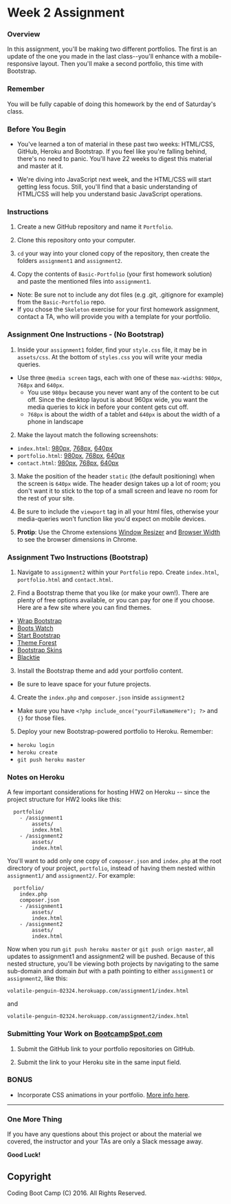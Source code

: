 # Week 2 Assignment

### Overview
In this assignment, you'll be making two different portfolios. The first is an update of the one you made in the last class--you'll enhance with a mobile-responsive layout. Then you'll make a second portfolio, this time with Bootstrap.

### Remember

You will be fully capable of doing this homework by the end of Saturday's class.

### Before You Begin

* You've learned a ton of material in these past two weeks: HTML/CSS, GitHub, Heroku and Bootstrap. If you feel like you're falling behind, there's no need to panic. You'll have 22 weeks to digest this material and master at it. 

* We're diving into JavaScript next week, and the HTML/CSS will start getting less focus. Still, you'll find that a basic understanding of HTML/CSS will help you understand basic JavaScript operations.


### Instructions
1. Create a new GitHub repository and name it `Portfolio`.

2. Clone this repository onto your computer.

3. `cd` your way into your cloned copy of the repository, then create the folders `assignment1` and `assignment2`.

4. Copy the contents of `Basic-Portfolio` (your first homework solution) and paste the mentioned files into `assignment1`.
  * Note: Be sure not to include any dot files (e.g .git, .gitignore for example) from the `Basic-Portfolio` repo.
  * If you chose the `Skeleton` exercise for your first homework assignment, contact a TA, who will provide you with a template for your portfolio.


### Assignment One Instructions - (No Bootstrap)
1. Inside your `assignment1` folder, find your `style.css` file, it may be in `assets/css`. At the bottom of `styles.css` you will write your media queries.
  * Use three `@media screen` tags, each with one of these `max-width`s: `980px`, `768px` and `640px`.
    * You use `980px` because you never want any of the content to be cut off. Since the desktop layout is about 960px wide, you want the media queries to kick in before your content gets cut off.
    * `768px` is about the width of a tablet and `640px` is about the width of a phone in landscape

2. Make the layout match the following screenshots:
  * `index.html`: [980px](Images/980-index.jpg), [768px](Images/768-index.jpg), [640px](Images/640-index.jpg)
  * `portfolio.html`: [980px](Images/980-portfolio.jpg), [768px](Images/768-portfolio.jpg), [640px](Images/640-portfolio.jpg)
  * `contact.html`: [980px](Images/980-contact.jpg), [768px](Images/768-contact.jpg), [640px](Images/640-contact.jpg)

3. Make the position of the header `static` (the default positioning) when the screen is `640px` wide. The header design takes up a lot of room; you don't want it to stick to the top of a small screen and leave no room for the rest of your site.

4. Be sure to include the `viewport` tag in all your html files, otherwise your media-queries won't function like you'd expect on mobile devices.

5. **Protip**: Use the Chrome extensions [Window Resizer](https://chrome.google.com/webstore/detail/window-resizer/kkelicaakdanhinjdeammmilcgefonfh) and [Browser Width](https://chrome.google.com/webstore/detail/browser-width/mlnegepkjlccabakompdmbcmdieaideh) to see the browser dimensions in Chrome.

### Assignment Two Instructions (Bootstrap)

1. Navigate to `assignment2` within your `Portfolio` repo.  Create `index.html`, `portfolio.html` and `contact.html`.

2. Find a Bootstrap theme that you like (or make your own!). There are plenty of free options available, or you can pay for one if you choose. Here are a few site where you can find themes.
  * [Wrap Bootstrap](https://wrapbootstrap.com/themes/portfolios)
  * [Boots Watch](https://bootswatch.com/)
  * [Start Bootstrap](http://startbootstrap.com/template-categories/portfolios/)
  * [Theme Forest](http://themeforest.net/tags/bootstrap)
  * [Bootstrap Skins](https://www.bootstrapskins.com/)
  * [Blacktie](http://blacktie.co/tag/portfolio/)

3. Install the Bootstrap theme and add your portfolio content.
  * Be sure to leave space for your future projects. 

4. Create the `index.php` and `composer.json` inside `assignment2`
  * Make sure you have `<?php include_once("yourFileNameHere"); ?>` and `{}` for those files.

5. Deploy your new Bootstrap-powered portfolio to Heroku. Remember:
  * `heroku login`
  * `heroku create`
  * `git push heroku master`

### Notes on Heroku

A few important considerations for hosting HW2 on Heroku -- since the project structure for HW2 looks like this:

```
  portfolio/
    - /assignment1
        assets/
        index.html
    - /assignment2
        assets/
        index.html
```

You'll want to add only one copy of `composer.json` and `index.php` at the 
root directory of your project, `portfolio`, instead of having them nested 
within `assignment1/` and `assignment2/`.  For example:


```
  portfolio/
    index.php
    composer.json
    - /assignment1
        assets/
        index.html
    - /assignment2
        assets/
        index.html
```

Now when you run `git push heroku master` or `git push orign master`, all updates to assignment1 and assignment2 will 
be pushed.  Because of this nested structure, you'll be viewing both projects by navigating to the same sub-domain 
and domain *but* with a path pointing to either `assignment1` or `assignment2`, like this:

`volatile-penguin-02324.herokuapp.com/assignment1/index.html`

and

`volatile-penguin-02324.herokuapp.com/assignment2/index.html`


### Submitting Your Work on [BootcampSpot.com](http://bootcampspot.com/)

1. Submit the GitHub link to your portfolio repositories on GitHub.

2. Submit the link to your Heroku site in the same input field.


### BONUS
* Incorporate CSS animations in your portfolio. [More info here](http://www.w3schools.com/css/css3_animations.asp).

-------
### One More Thing
If you have any questions about this project or about the material we covered, the instructor and your TAs are only a Slack message away.

**Good Luck!**

## Copyright
Coding Boot Camp (C) 2016. All Rights Reserved.
